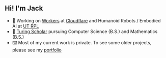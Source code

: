 ## Hi! I'm Jack

- 🔭 Working on [Workers](https://workers.cloudflare.com/) at [Cloudflare](https://www.cloudflare.com/) and Humanoid Robots / Embodied AI at [UT RPL](https://rpl.cs.utexas.edu/)
- 📖 [Turing Scholar](https://www.cs.utexas.edu/turing-scholars) pursuing Computer Science (B.S.) and Mathematics (B.S.)
- ⌨️ Most of my current work is private. To see some older projects, please see my [portfolio](https://saddy.dev/)
